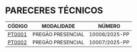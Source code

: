 # PARECERES TÉCNICOS

| CÓDIGO | MODALIDADE | NÚMERO |
|---|---|---|
| [PT0001](./pt0001-parecer-tecnico-10006-2025/) | PREGÃO PRESENCIAL | 10006/2025-PP |
| [PT0002](./pt0002-parecer-tecnico-10007-2025/) | PREGÃO PRESENCIAL | 10007/2025-PP |